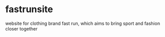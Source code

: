 # fastrunsite
website for clothing brand fast run, which aims to bring sport and fashion closer together
